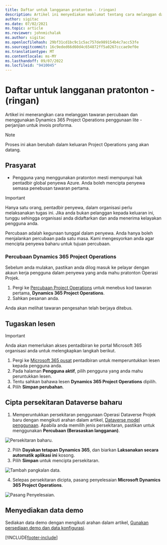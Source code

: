 ```yaml
---
title: Daftar untuk langganan pratonton - (ringan)
description: Artikel ini menyediakan maklumat tentang cara melanggan dan menggunakan Operasi Projek - perjanjian untuk invois proforma.
author: sigitac
ms.date: 07/02/2021
ms.topic: article
ms.reviewer: johnmichalak
ms.author: sigitac
ms.openlocfilehash: 29bf31cd1bc9c1c5ac757de989154b4c7acc53fe
ms.sourcegitcommit: 16c9eded66d60d4c654872ff5a0267cccae9ef0e
ms.translationtype: MT
ms.contentlocale: ms-MY
ms.lasthandoff: 09/07/2022
ms.locfileid: "9410045"
---
```

# <a name="sign-up-for-a-preview-subscription---lite"></a>Daftar untuk langganan pratonton - (ringan) 

Artikel ini menerangkan cara melanggan tawaran percubaan dan menggunakan Dynamics 365 Project Operations penggunaan lite - perjanjian untuk invois proforma.

> [!NOTE]
> Proses ini akan berubah dalam keluaran Project Operations yang akan datang.

## <a name="prerequisites"></a>Prasyarat
- Pengguna yang menggunakan pratonton mesti mempunyai hak pentadbir global penyewa Azure. Anda boleh mencipta penyewa semasa penebusan tawaran pertama.

> [!IMPORTANT]
> Hanya satu orang, pentadbir penyewa, dalam organisasi perlu melaksanakan tugas ini. Jika anda bukan pelanggan kepada keluaran ini, tunggu sehingga organisasi anda didaftarkan dan anda menerima kelayakan pengguna anda.
> 
> Percubaan adalah kegunaan tunggal dalam penyewa. Anda hanya boleh menjalankan percubaan pada satu masa. Kami mengesyorkan anda agar mencipta penyewa baharu untuk tujuan percubaan.

### <a name="dynamics-365-project-operations-trial"></a>Percubaan Dynamics 365 Project Operations 

Sebelum anda mulakan, pastikan anda dilog masuk ke pelayar dengan akaun kerja pengguna dalam penyewa yang anda mahu pratonton Operasi Projek.

1. Pergi ke [Percubaan Project Operations](https://aka.ms/try-po) untuk menebus kod tawaran pertama, **Dynamics 365 Project Operations**.
2. Sahkan pesanan anda.

  Anda akan melihat tawaran pengesahan telah berjaya ditebus.

## <a name="assign-licenses"></a>Tugaskan lesen

> [!IMPORTANT]
> Anda akan memerlukan akses pentadbiran ke portal Microsoft 365 organisasi anda untuk melengkapkan langkah berikut.


1. Pergi ke [Microsoft 365 pusat](https://portal.office.com/) pentadbiran untuk memperuntukkan lesen kepada pengguna anda.
2. Pada halaman **Pengguna aktif**, pilih pengguna yang anda mahu peruntukkan lesen.
3. Tentu sahkan bahawa lesen **Dynamics 365 Project Operations** dipilih. 
4. Pilih **Simpan perubahan**.

## <a name="create-a-new-dataverse-environment"></a>Cipta persekitaran Dataverse baharu

1. Memperuntukkan persekitaran penggunaan Operasi Dataverse Projek baru dengan mengikuti arahan dalam artikel, [Dataverse model penggunaan](lite-deployment.md). Apabila anda memilih jenis persekitaran, pastikan untuk menggunakan **Percubaan (Berasaskan langganan)**.

  ![Persekitaran baharu.](./media/19CreateEnvironment.png)

2. Pilih **Dayakan tetapan Dynamics 365**, dan biarkan **Laksanakan secara automatik aplikasi ini** kosong.  
3. Pilih **Simpan** untuk mencipta persekitaran.

  ![Tambah pangkalan data.](./media/20CreateEnvironment1.png)

4. Selepas persekitaran dicipta, pasang penyelesaian **Microsoft Dynamics 365 Project Operations**. 

![Pasang Penyelesaian.](./media/21InstallSolution.png)

## <a name="set-up-demo-data"></a>Menyediakan data demo

Sediakan data demo dengan mengikuti arahan dalam artikel, [Gunakan persediaan demo dan data konfigurasi](lite-apply-demo-setup-config-data.md).


[!INCLUDE[footer-include](../includes/footer-banner.md)]
